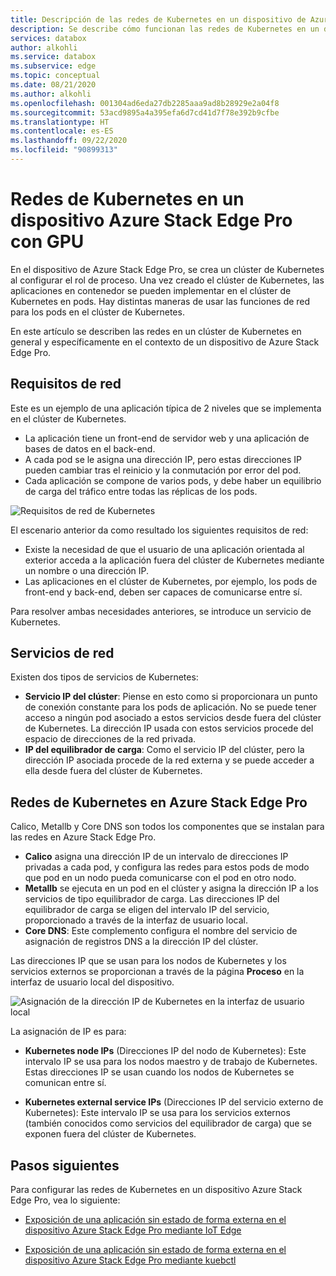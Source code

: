 ```yaml
---
title: Descripción de las redes de Kubernetes en un dispositivo de Azure Stack Edge Pro | Microsoft Docs
description: Se describe cómo funcionan las redes de Kubernetes en un dispositivo de Azure Stack Edge Pro.
services: databox
author: alkohli
ms.service: databox
ms.subservice: edge
ms.topic: conceptual
ms.date: 08/21/2020
ms.author: alkohli
ms.openlocfilehash: 001304ad6eda27db2285aaa9ad8b28929e2a04f8
ms.sourcegitcommit: 53acd9895a4a395efa6d7cd41d7f78e392b9cfbe
ms.translationtype: HT
ms.contentlocale: es-ES
ms.lasthandoff: 09/22/2020
ms.locfileid: "90899313"
---
```

# <a name="kubernetes-networking-in-your-azure-stack-edge-pro-gpu-device"></a>Redes de Kubernetes en un dispositivo Azure Stack Edge Pro con GPU

En el dispositivo de Azure Stack Edge Pro, se crea un clúster de Kubernetes al configurar el rol de proceso. Una vez creado el clúster de Kubernetes, las aplicaciones en contenedor se pueden implementar en el clúster de Kubernetes en pods. Hay distintas maneras de usar las funciones de red para los pods en el clúster de Kubernetes. 

En este artículo se describen las redes en un clúster de Kubernetes en general y específicamente en el contexto de un dispositivo de Azure Stack Edge Pro. 

## <a name="networking-requirements"></a>Requisitos de red

Este es un ejemplo de una aplicación típica de 2 niveles que se implementa en el clúster de Kubernetes.

- La aplicación tiene un front-end de servidor web y una aplicación de bases de datos en el back-end. 
- A cada pod se le asigna una dirección IP, pero estas direcciones IP pueden cambiar tras el reinicio y la conmutación por error del pod. 
- Cada aplicación se compone de varios pods, y debe haber un equilibrio de carga del tráfico entre todas las réplicas de los pods. 

![Requisitos de red de Kubernetes](./media/azure-stack-edge-gpu-kubernetes-networking/kubernetes-networking-1.png)

El escenario anterior da como resultado los siguientes requisitos de red:

 - Existe la necesidad de que el usuario de una aplicación orientada al exterior acceda a la aplicación fuera del clúster de Kubernetes mediante un nombre o una dirección IP. 
 - Las aplicaciones en el clúster de Kubernetes, por ejemplo, los pods de front-end y back-end, deben ser capaces de comunicarse entre sí.

Para resolver ambas necesidades anteriores, se introduce un servicio de Kubernetes. 


## <a name="networking-services"></a>Servicios de red

Existen dos tipos de servicios de Kubernetes: 

- **Servicio IP del clúster**: Piense en esto como si proporcionara un punto de conexión constante para los pods de aplicación. No se puede tener acceso a ningún pod asociado a estos servicios desde fuera del clúster de Kubernetes. La dirección IP usada con estos servicios procede del espacio de direcciones de la red privada. 
- **IP del equilibrador de carga**: Como el servicio IP del clúster, pero la dirección IP asociada procede de la red externa y se puede acceder a ella desde fuera del clúster de Kubernetes.


<!--## Networking example for an app


![Kubernetes networking example](./media/azure-stack-edge-gpu-kubernetes-networking/kubernetes-networking-2.png)

Each of these applications pods has a label associated with it. For example, the web server application pods have a label `app = WS` and the service has a label selector which the same as `app = WS`. Whenever a service of type load balancer or cluster IP is created, there is a control loop that runs in the master and publishes an endpoint corresponding to this service. This service uses a combination of labels and label selectors to discover the pods associated with this service. As a pod gets created, the new endpoint for the pod is added to the endpoint mapping. Whenever a pod is deleted, it gets deleted from the endpoint mapping. Using this endpoint controller, the service has a most up-to-date view of the pods that make up this application.

For discovery of applications within the cluster, Kubernetes cluster has an inbuilt DNS server pod. This is a cluster DNS that resolves service names to cluster IP. Anytime a cluster IP service is created, a DNS record is added to the DNS server that maps the name of the service to the cluster internal IP. That is how the applications within the cluster can discover each other. For load balancing, there is also the `kube-proxy`. This runs on every node and captures the traffic that comes in through the cluster IP and then distributes the traffic across the pods. 

When an application or the end user would first use the IP address associated with the service of type load balancer to discover the service. Then it would use the label select `app = WS` to discover the pods associated with the application. The `kube-proxy` component would then distribute the traffic and ensure that it hits one of the web server application pods. If the web server app wanted to talk to the database app, then it would simply use the name of the service and using the name and the DNS server pod, resolve the name to an IP address. Again using labels and label selector, it would discover the pods associated with the database application. The `kube-proxy` would then distribute the traffic across each of the database app nodes.-->


## <a name="kubernetes-networking-on-azure-stack-edge-pro"></a>Redes de Kubernetes en Azure Stack Edge Pro

Calico, Metallb y Core DNS son todos los componentes que se instalan para las redes en Azure Stack Edge Pro. 

- **Calico** asigna una dirección IP de un intervalo de direcciones IP privadas a cada pod, y configura las redes para estos pods de modo que pod en un nodo pueda comunicarse con el pod en otro nodo. 
- **Metallb** se ejecuta en un pod en el clúster y asigna la dirección IP a los servicios de tipo equilibrador de carga. Las direcciones IP del equilibrador de carga se eligen del intervalo IP del servicio, proporcionado a través de la interfaz de usuario local. 
- **Core DNS**: Este complemento configura el nombre del servicio de asignación de registros DNS a la dirección IP del clúster.

Las direcciones IP que se usan para los nodos de Kubernetes y los servicios externos se proporcionan a través de la página **Proceso** en la interfaz de usuario local del dispositivo.

![Asignación de la dirección IP de Kubernetes en la interfaz de usuario local](./media/azure-stack-edge-gpu-kubernetes-networking/kubernetes-ip-assignment-local-ui-1.png)

La asignación de IP es para:

- **Kubernetes node IPs** (Direcciones IP del nodo de Kubernetes): Este intervalo IP se usa para los nodos maestro y de trabajo de Kubernetes. Estas direcciones IP se usan cuando los nodos de Kubernetes se comunican entre sí.

- **Kubernetes external service IPs** (Direcciones IP del servicio externo de Kubernetes): Este intervalo IP se usa para los servicios externos (también conocidos como servicios del equilibrador de carga) que se exponen fuera del clúster de Kubernetes.  


## <a name="next-steps"></a>Pasos siguientes

Para configurar las redes de Kubernetes en un dispositivo Azure Stack Edge Pro, vea lo siguiente:

- [Exposición de una aplicación sin estado de forma externa en el dispositivo Azure Stack Edge Pro mediante IoT Edge](azure-stack-edge-gpu-deploy-stateless-application-iot-edge-module.md)

- [Exposición de una aplicación sin estado de forma externa en el dispositivo Azure Stack Edge Pro mediante kuebctl](azure-stack-edge-j-series-deploy-stateless-application-kubernetes.md)
